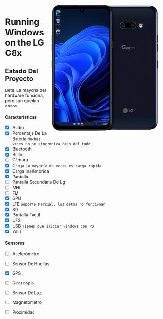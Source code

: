 <img align="right" src="https://github.com/Icesito68/Port-Windows-11-Lg-G8x/blob/main/mh2lm.png" width="350" alt="Windows 11 Running On A Lg G8x">


# Running Windows on the LG G8x

## Estado Del Proyecto

Beta. La mayoría del hardware funciona, pero aún quedan cosas

#### Características

- [x] Audio
- [x] Porcentaje De La Batería  ```Muchas veces no se sincroniza bien del todo```
- [x] Bluetooth
- [x] Brillo
- [ ] Cámara
- [x] Carga ```La mayoría de veces es carga rápida```
- [x] Carga Inalámbrica
- [x] Pantalla
- [ ] Pantalla Secundaria De Lg
- [ ] MHL
- [ ] FM
- [x] GPU
- [x] LTE ```Soporte Parcial, los datos no funcionan```
- [x] SD
- [x] Pantalla Táctil
- [x] UFS
- [x] USB ```Tienes que iniciar windows con PD```
- [x] WiFi

#### Sensores
- [ ] Acelerómetro
- [ ] Sensor De Huellas
- [x] GPS
- [ ] Giroscopio
- [ ] Sensor De Luz
- [ ] Magnetómetro
- [ ] Proximidad

